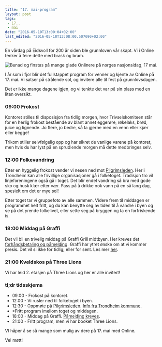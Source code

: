 ```yaml
---
title: "17. mai-program"
layout: post
tags: 
 - 17.,
 - mai
date: "2016-05-10T13:00:04+02:00"
last_edited: "2016-05-10T13:08:00.507090+02:00"
---
```

En vårdag på Eidsvoll for 200 år siden ble grunnloven vår skapt. Vi i Online tenker å feire dette med brask og bram.

![Bunad og finstas på mange glade Onlinere på norges nasjonaldag, 17 mai.](https://online.ntnu.no/media/images/responsive/234b7834-e82b-4532-8854-7b2b7a8cd01d.jpeg)

I år som i fjor blir det fullstappet program for venner og kjente av Online på 17. mai. Vi satser på strålende sol, og invitere alle til fest på grunnlovsdagen.

Det er ikke mange dagene igjen, og vi tenkte det var på sin plass med en liten oversikt.

### 09:00 Frokost

Kontoret stilles til disposisjon fra tidlig morgen, hvor Trivselskomiteen står for en herlig frokost bestående av blant annet eggerøre, røkelaks, brød, juice og lignende. Jo flere, jo bedre, så ta gjerne med en venn eller kjær eller begge!

Trikom stiller selvfølgelig opp og har sikret de vanlige varene på kontoret, men hvis du har lyst på en sprudlende morgen må dette medbringes selv.

### 12:00 Folkevandring

Etter en hyggelig frokost vender vi nesen ned mot [Pilgrimsleden](https://www.trondheim.kommune.no/attachment.ap?id=71186). Her i Trondheim kan alle frivillige organisasjoner gå i folketoget. Tradisjon tro vil linjeforeningene også gå i toget. Det blir endel vandring så bra med gode sko og husk klær etter vær. Pass på å drikke nok vann på en så lang dag, spesielt om det er mye sol!

Etter toget tar vi gruppefoto av alle sammen. Videre frem til middagen er programmet helt fritt, og du kan benytte seg av tiden til å vandre i byen og se på det yrende folkelivet, eller sette seg på bryggen og ta en forfriskende is.

### 18:00 Middag på Graffi

Det vil bli en trivelig middag på Graffi Grill midtbyen. Her kreves det [forhåndsbetaling og påmelding](https://online.ntnu.no/events/258/17-mai-middag/). Graffi har ytret ønske om at vi kommer presis. Det vil si ikke for tidlig, eller for sent. Les mer [her](https://online.ntnu.no/events/258/17-mai-middag/).

### 21:00 Kveldskos på Three Lions

Vi har leid 2. etasjen på Three Lions og her er alle invitert!

### tl;dr tidsskjema

- 09:00 - Frokost på kontoret.
- 12:00 - Vi rusler ned til folketoget i byen.
- 12:30 - Oppmøte på [Pilgrimsleden](https://www.trondheim.kommune.no/attachment.ap?id=71186). [Info fra Trondheim kommune](https://www.trondheim.kommune.no/17mai/).
- *Fritt program imellom toget og middagen.
- 18:00 - Middag på Graffi. [Påmelding kreves](https://online.ntnu.no/events/258/17-mai-middag/).
- 21:00 - Fritt program, men vi har booket Three Lions.

VI håper å se så mange som mulig av dere på 17. mai med Online.

Vel møtt!
